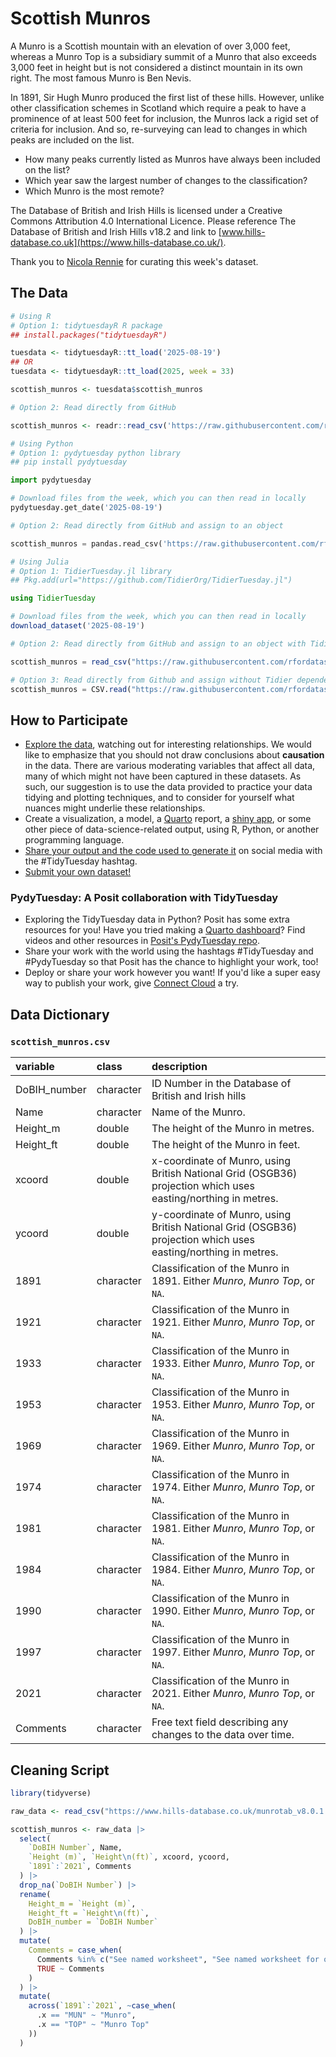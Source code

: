 # Scottish Munros

A Munro is a Scottish mountain with an elevation of over 3,000 feet, whereas a Munro Top is a subsidiary summit of a Munro that also exceeds 3,000 feet in height but is not considered a distinct mountain in its own right. The most famous Munro is Ben Nevis.

In 1891, Sir Hugh Munro produced the first list of these hills. However, unlike other classification schemes in Scotland which require a peak to have a prominence of at least 500 feet for inclusion, the Munros lack a rigid set of criteria for inclusion. And so, re-surveying can lead to changes in which peaks are included on the list.

* How many peaks currently listed as Munros have always been included on the list?
* Which year saw the largest number of changes to the classification?
* Which Munro is the most remote?

The Database of British and Irish Hills is licensed under a Creative Commons Attribution 4.0 International Licence. Please reference The Database of British and Irish Hills v18.2 and link to [www.hills-database.co.uk](https://www.hills-database.co.uk/).

Thank you to [Nicola Rennie](https://github.com/nrennie) for curating this week's dataset.

## The Data

```r
# Using R
# Option 1: tidytuesdayR R package 
## install.packages("tidytuesdayR")

tuesdata <- tidytuesdayR::tt_load('2025-08-19')
## OR
tuesdata <- tidytuesdayR::tt_load(2025, week = 33)

scottish_munros <- tuesdata$scottish_munros

# Option 2: Read directly from GitHub

scottish_munros <- readr::read_csv('https://raw.githubusercontent.com/rfordatascience/tidytuesday/main/data/2025/2025-08-19/scottish_munros.csv')
```

```python
# Using Python
# Option 1: pydytuesday python library
## pip install pydytuesday

import pydytuesday

# Download files from the week, which you can then read in locally
pydytuesday.get_date('2025-08-19')

# Option 2: Read directly from GitHub and assign to an object

scottish_munros = pandas.read_csv('https://raw.githubusercontent.com/rfordatascience/tidytuesday/main/data/2025/2025-08-19/scottish_munros.csv')
```

```julia
# Using Julia
# Option 1: TidierTuesday.jl library
## Pkg.add(url="https://github.com/TidierOrg/TidierTuesday.jl")

using TidierTuesday

# Download files from the week, which you can then read in locally
download_dataset('2025-08-19')

# Option 2: Read directly from GitHub and assign to an object with TidierFiles

scottish_munros = read_csv("https://raw.githubusercontent.com/rfordatascience/tidytuesday/main/data/2025/2025-08-19/scottish_munros.csv")

# Option 3: Read directly from Github and assign without Tidier dependencies
scottish_munros = CSV.read("https://raw.githubusercontent.com/rfordatascience/tidytuesday/main/data/2025/2025-08-19/scottish_munros.csv", DataFrame)
```


## How to Participate

- [Explore the data](https://r4ds.hadley.nz/), watching out for interesting relationships. We would like to emphasize that you should not draw conclusions about **causation** in the data. There are various moderating variables that affect all data, many of which might not have been captured in these datasets. As such, our suggestion is to use the data provided to practice your data tidying and plotting techniques, and to consider for yourself what nuances might underlie these relationships.
- Create a visualization, a model, a [Quarto](https://quarto.org/) report, a [shiny app](https://shiny.posit.co/), or some other piece of data-science-related output, using R, Python, or another programming language.
- [Share your output and the code used to generate it](../../../sharing.md) on social media with the #TidyTuesday hashtag.
- [Submit your own dataset!](../../../pr_instructions.md)

### PydyTuesday: A Posit collaboration with TidyTuesday

- Exploring the TidyTuesday data in Python? Posit has some extra resources for you! Have you tried making a [Quarto dashboard](https://quarto.org/docs/dashboards/)? Find videos and other resources in [Posit's PydyTuesday repo](https://github.com/posit-dev/python-tidytuesday-challenge).
- Share your work with the world using the hashtags #TidyTuesday and #PydyTuesday so that Posit has the chance to highlight your work, too!
- Deploy or share your work however you want! If you'd like a super easy way to publish your work, give [Connect Cloud](https://connect.posit.cloud/) a try.


## Data Dictionary

### `scottish_munros.csv`

|variable     |class     |description                           |
|:------------|:---------|:-------------------------------------|
|DoBIH_number |character |ID Number in the Database of British and Irish hills |
|Name         |character |Name of the Munro. |
|Height_m     |double    |The height of the Munro in metres. |
|Height_ft    |double    |The height of the Munro in feet. |
|xcoord       |double    |x-coordinate of Munro, using British National Grid (OSGB36) projection which uses easting/northing in metres. |
|ycoord       |double    |y-coordinate of Munro, using British National Grid (OSGB36) projection which uses easting/northing in metres. |
|1891         |character |Classification of the Munro in 1891. Either *Munro*, *Munro Top*, or `NA`. |
|1921         |character |Classification of the Munro in 1921. Either *Munro*, *Munro Top*, or `NA`.  |
|1933         |character |Classification of the Munro in 1933. Either *Munro*, *Munro Top*, or `NA`.  |
|1953         |character |Classification of the Munro in 1953. Either *Munro*, *Munro Top*, or `NA`.  |
|1969         |character |Classification of the Munro in 1969. Either *Munro*, *Munro Top*, or `NA`.  |
|1974         |character |Classification of the Munro in 1974. Either *Munro*, *Munro Top*, or `NA`.  |
|1981         |character |Classification of the Munro in 1981. Either *Munro*, *Munro Top*, or `NA`.  |
|1984         |character |Classification of the Munro in 1984. Either *Munro*, *Munro Top*, or `NA`. |
|1990         |character |Classification of the Munro in 1990. Either *Munro*, *Munro Top*, or `NA`. |
|1997         |character |Classification of the Munro in 1997. Either *Munro*, *Munro Top*, or `NA`. |
|2021         |character |Classification of the Munro in 2021. Either *Munro*, *Munro Top*, or `NA`. |
|Comments     |character |Free text field describing any changes to the data over time. |

## Cleaning Script

```r
library(tidyverse)

raw_data <- read_csv("https://www.hills-database.co.uk/munrotab_v8.0.1.csv")

scottish_munros <- raw_data |>
  select(
    `DoBIH Number`, Name,
    `Height (m)`, `Height\n(ft)`, xcoord, ycoord,
    `1891`:`2021`, Comments
  ) |>
  drop_na(`DoBIH Number`) |> 
  rename(
    Height_m = `Height (m)`,
    Height_ft = `Height\n(ft)`,
    DoBIH_number = `DoBIH Number`
  ) |> 
  mutate(
    Comments = case_when(
      Comments %in% c("See named worksheet", "See named worksheet for old mapping") ~ NA_character_,
      TRUE ~ Comments
    )
  ) |> 
  mutate(
    across(`1891`:`2021`, ~case_when(
      .x == "MUN" ~ "Munro",
      .x == "TOP" ~ "Munro Top"
    ))
  )

```
